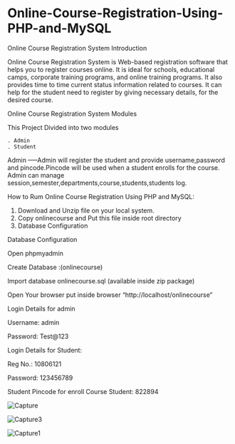 # Online-Course-Registration-Using-PHP-and-MySQL

Online Course Registration  System Introduction

Online Course Registration System is Web-based registration software that helps you to register courses online. 
It is ideal for schools, educational camps, corporate training programs, and online training programs. 
It also provides time to time current status information related to courses. 
It can help for the student need to register by giving necessary details, for the desired course.

Online Course Registration System Modules



This Project Divided into two modules

    . Admin
    . Student
    
    
Admin —–Admin will register the student and provide username,password and pincode.Pincode will be used when a student enrolls for the course. Admin can manage session,semester,departments,course,students,students log.
    
   







How to Rum Online Course Registration Using PHP and MySQL:



1. Download and Unzip file on your local system.
2. Copy onlinecourse and Put this file inside root directory
3. Database Configuration

Database Configuration


Open phpmyadmin

Create Database :(onlinecourse)

Import database onlinecourse.sql (available inside zip package)


Open Your browser put inside browser “http://localhost/onlinecourse”



Login Details for admin 

Username: admin

Password: Test@123



Login Details for Student: 


Reg No.: 10806121


Password: 123456789



Student Pincode for enroll Course Student: 822894

![Capture](https://github.com/abiribahullas7766/Online-Course-Registration-Using-PHP-and-MySQL/assets/54986400/2e1a247e-efde-453e-b007-cc219e9e2776)




![Capture3](https://github.com/abiribahullas7766/Online-Course-Registration-Using-PHP-and-MySQL/assets/54986400/633ec2d0-1c39-4ffc-acb5-b63145975c65)



![Capture1](https://github.com/abiribahullas7766/Online-Course-Registration-Using-PHP-and-MySQL/assets/54986400/14ebea73-ddad-4bac-b5a9-8a7fe85cd020)


